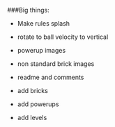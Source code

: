 ###Big things:

- Make rules splash
- rotate to ball velocity to vertical

- powerup images
- non standard brick images




- readme and comments


- add bricks
- add powerups
- add levels
